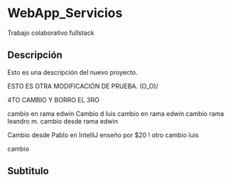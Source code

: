 # WebApp_Servicios
Trabajo colaborativo fullstack

## Descripción
Esto es una descripción del nuevo proyecto.

ESTO ES OTRA MODIFICACIÓN DE PRUEBA. \(O_O)/


4TO CAMBIO Y BORRO EL 3RO

cambio en rama edwin
Cambio d luis
cambio en rama edwin
cambio rama leandro m.
cambio desde rama edwin

Cambio desde Pablo en IntelliJ
enseño por $20 !
otro cambio luis

cambio

## Subtitulo

